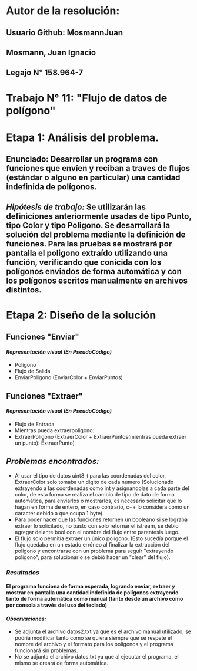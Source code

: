 # Autor de la resolución:
## Usuario Github: MosmannJuan
## Mosmann, Juan Ignacio
## Legajo N° 158.964-7

# Trabajo N° 11: "Flujo de datos de polígono"

# Etapa 1: Análisis del problema.
## Enunciado: Desarrollar un programa con funciones que envíen y reciban a traves de flujos (estándar o alguno en particular) una cantidad indefinida de polígonos.

## *Hipótesis de trabajo:* Se utilizarán las definiciones anteriormente usadas de tipo Punto, tipo Color y tipo Poligono. Se desarrollará la solución del problema mediante la definición de funciones. Para las pruebas se mostrará por pantalla el poligono extraído utilizando una función, verificando que conicida con los polígonos enviados de forma automática y con los polígonos escritos manualmente en archivos distintos.

# **Etapa 2: Diseño de la solución**

## **Funciones "Enviar"**

#### *Representación visual (En PseudoCódigo)*

* Polígono 
* Flujo de Salida
* EnviarPoligono (EnviarColor + EnviarPuntos)

## **Funciones "Extraer"**

#### *Representación visual (En PseudoCódigo)*

* Flujo de Entrada
* Mientras pueda extraerpoligono: 
* ExtraerPoligono (ExtraerColor + ExtraerPuntos(mientras pueda extraer un punto): ExtraerPunto)

## *Problemas encontrados:*
* Al usar el tipo de datos uint8_t para las coordenadas del color, ExtraerColor solo tomaba un digito de cada numero (Solucionado extrayendo a las coordenadas como int y asignandolas a cada parte del color, de esta forma se realiza el cambio de tipo de dato de forma automática, para enviarlos o mostrarlos, es necesario solicitar que lo hagan en forma de entero, en caso contrario, c++ lo considera como un caracter debido a que ocupa 1 byte).
* Para poder hacer que las funciones retornen un booleano si se lograba extraer lo solicitado, no basto con solo retornar el istream, se debio agregar delante bool con el nombre del flujo entre parentesis luego.
* El flujo solo permitía extraer un único polígono. (Esto sucedía porque el flujo quedaba en un estado erróneo al finalizar la extracción del poligono y encontrarse con un problema para seguir "extrayendo poligono", para solucionarlo se debió hacer un "clear" del flujo).

### *Resultados*

#### El programa funciona de forma esperada, logrando enviar, extraer y mostrar en pantalla una cantidad indefinida de polígonos extrayendo tanto de forma automática como manual (tanto desde un archivo como por consola a través del uso del teclado)

#### *Observaciones:* 
* Se adjunta el archivo datos2.txt ya que es el archivo manual utilizado, se podría modificar tanto como se quiera siempre que se respete el nombre del archivo y el formato para los poligonos y el programa funcionará sin problemas.
* No se adjunta el archivo datos.txt ya que al ejecutar el programa, el mismo se creará de forma automática.
